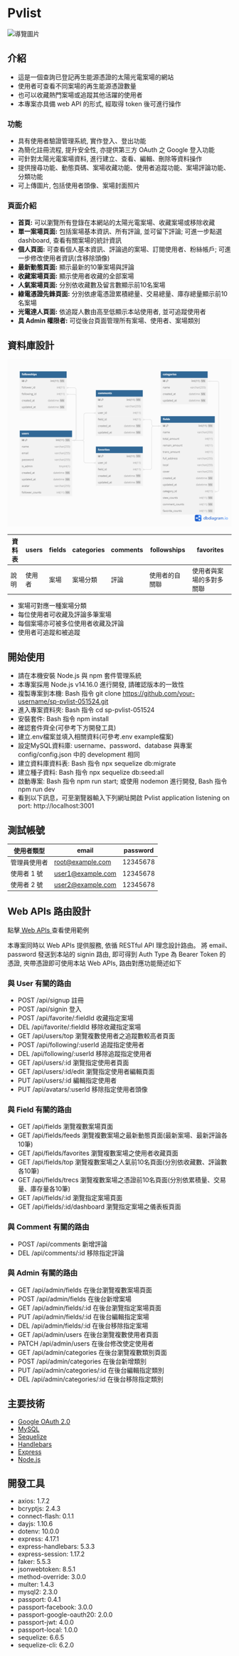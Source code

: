 # Pvlist
![導覽圖片](public/readme/introduce.png)

## 介紹
+ 這是一個查詢已登記再生能源憑證的太陽光電案場的網站
+ 使用者可查看不同案場的再生能源憑證數量
+ 也可以收藏熱門案場或追蹤其他活躍的使用者
+ 本專案亦具備 web API 的形式, 經取得 token 後可進行操作

### 功能
+ 具有使用者驗證管理系統, 實作登入、登出功能
+ 為簡化註冊流程, 提升安全性, 亦提供第三方 OAuth 之 Google 登入功能
+ 可針對太陽光電案場資料, 進行建立、查看、編輯、刪除等資料操作
+ 提供搜尋功能、動態頁碼、案場收藏功能、使用者追蹤功能、案場評論功能、分類功能
+ 可上傳圖片, 包括使用者頭像、案場封面照片

### 頁面介紹
+ **首頁:** 可以瀏覽所有登錄在本網站的太陽光電案場、收藏案場或移除收藏
+ **單一案場頁面:** 包括案場基本資訊、所有評論, 並可留下評論; 可進一步點選 dashboard, 查看有關案場的統計資訊
+ **個人頁面:** 可查看個人基本資訊、評論過的案場、訂閱使用者、粉絲帳戶; 可進一步修改使用者資訊(含移除頭像)
+ **最新動態頁面:** 顯示最新的10筆案場與評論
+ **收藏案場頁面:** 顯示使用者收藏的全部案場
+ **人氣案場頁面:** 分別依收藏數及留言數顯示前10名案場
+ **綠電憑證先鋒頁面:** 分別依慮電憑證累積總量、交易總量、庫存總量顯示前10名案場
+ **光電達人頁面:** 依追蹤人數由高至低顯示本站使用者, 並可追蹤使用者
+ **具 Admin 權限者:** 可從後台頁面管理所有案場、使用者、案場類別

## 資料庫設計
![實體關聯圖](public/readme/erd.png)

| 資料表  | users | fields   |   categories   |  comments  | followships  | favorites   |
| ----- | ------- | ------   |   ---------    |  -------- | ------------- | ------------ |
| 說明  | 使用者   | 案場     |   案場分類      |   評論    | 使用者的自關聯  | 使用者與案場的多對多關聯  | 

+ 案場可對應一種案場分類 
+ 每位使用者可收藏及評論多筆案場 
+ 每個案場亦可被多位使用者收藏及評論 
+ 使用者可追蹤和被追蹤 

## 開始使用
+ 請在本機安裝 Node.js 與 npm 套件管理系統
+ 本專案採用 Node.js v14.16.0 進行開發, 請確認版本的一致性
+ 複製專案到本機: Bash 指令 git clone https://github.com/your-username/sp-pvlist-051524.git
+ 進入專案資料夾: Bash 指令 cd sp-pvlist-051524
+ 安裝套件: Bash 指令 npm install
+ 確認套件齊全(可參考下方開發工具)
+ 建立.env檔案並填入相關資料(可參考.env example檔案)
+ 設定MySQL資料庫: username、password、database 與專案 config/config.json 中的 development 相同
+ 建立資料庫資料表: Bash 指令 npx sequelize db:migrate
+ 建立種子資料: Bash 指令 npx sequelize db:seed:all
+ 啟動專案: Bash 指令 npm run start; 或使用 nodemon 進行開發, Bash 指令 npm run dev
+ 看到以下訊息，可至瀏覽器輸入下列網址開啟 Pvlist application listening on port: http://localhost:3001


## 測試帳號
| 使用者類型      | email              | password   |
| -------------- | ------------------ | ---------- |
| 管理員使用者    | root@example.com   | 12345678   |
| 使用者 1 號     | user1@example.com  | 12345678   |
| 使用者 2 號     | user2@example.com  | 12345678   |


## Web APIs 路由設計
點擊[ Web APIs ](https://scarlet-page-533.notion.site/1130515-Pvlist-Web-APIs-12d940cf8b4042c18a4fc5025444dcbc)查看使用範例

本專案同時以 Web APIs 提供服務, 依循 RESTful API 理念設計路由。 將 email、password 發送到本站的 signin 路由, 即可得到 Auth Type 為 Bearer Token 的憑證, 夾帶憑證即可使用本站 Web APIs, 路由對應功能簡述如下

### 與 User 有關的路由
+ POST /api/signup 註冊
+ POST /api/signin 登入
+ POST /api/favorite/:fieldId 收藏指定案場
+ DEL /api/favorite/:fieldId 移除收藏指定案場
+ GET /api/users/top 瀏覽複數使用者之追蹤數較高者頁面
+ POST /api/following/:userId 追蹤指定使用者
+ DEL /api/following/:userId 移除追蹤指定使用者
+ GET /api/users/:id 瀏覽指定使用者頁面
+ GET /api/users/:id/edit 瀏覽指定使用者編輯頁面
+ PUT /api/users/:id 編輯指定使用者
+ PUT /api/avatars/:userId 移除指定使用者頭像

### 與 Field 有關的路由
+ GET /api/fields 瀏覽複數案場頁面
+ GET /api/fields/feeds 瀏覽複數案場之最新動態頁面(最新案場、最新評論各10筆)
+ GET /api/fields/favorites 瀏覽複數案場之使用者收藏頁面
+ GET /api/fields/top 瀏覽複數案場之人氣前10名頁面(分別依收藏數、評論數各10筆)
+ GET /api/fields/trecs 瀏覽複數案場之憑證前10名頁面(分別依累積量、交易量、庫存量各10筆)
+ GET /api/fields/:id 瀏覽指定案場頁面
+ GET /api/fields/:id/dashboard 瀏覽指定案場之儀表板頁面


### 與 Comment 有關的路由
+ POST /api/comments 新增評論
+ DEL  /api/comments/:id 移除指定評論

### 與 Admin 有關的路由
+ GET /api/admin/fields 在後台瀏覽複數案場頁面
+ POST /api/admin/fields 在後台新增案場
+ GET /api/admin/fields/:id 在後台瀏覽指定案場頁面
+ PUT /api/admin/fields/:id 在後台編輯指定案場
+ DEL /api/admin/fields/:id 在後台移除指定案場
+ GET /api/admin/users 在後台瀏覽複數使用者頁面
+ PATCH /api/admin/users 在後台修改使定使用者
+ GET /api/admin/categories 在後台瀏覽複數類別頁面
+ POST /api/admin/categories 在後台新增類別
+ PUT /api/admin/categories/:id 在後台編輯指定類別
+ DEL /api/admin/categories/:id 在後台移除指定類別


## 主要技術
- [Google OAuth 2.0](https://developers.google.com/?hl=zh-tw)
- [MySQL](https://www.mysql.com/)
- [Sequelize](https://sequelize.org/)
- [Handlebars](https://handlebarsjs.com/)
- [Express](https://expressjs.com/)
- [Node.js](https://nodejs.org/)



## 開發工具
+ axios: 1.7.2
+ bcryptjs: 2.4.3
+ connect-flash: 0.1.1
+ dayjs: 1.10.6
+ dotenv: 10.0.0
+ express: 4.17.1
+ express-handlebars: 5.3.3
+ express-session: 1.17.2
+ faker: 5.5.3
+ jsonwebtoken: 8.5.1
+ method-override: 3.0.0
+ multer: 1.4.3
+ mysql2: 2.3.0
+ passport: 0.4.1
+ passport-facebook: 3.0.0
+ passport-google-oauth20: 2.0.0
+ passport-jwt: 4.0.0
+ passport-local: 1.0.0
+ sequelize: 6.6.5
+ sequelize-cli: 6.2.0